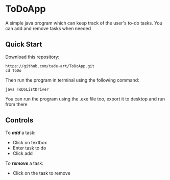 # ToDoApp
A simple java program which can keep track of the user's to-do tasks. You can add and remove tasks when needed

## Quick Start
Download this repository:
```
https://github.com/tade-art/ToDoApp.git
cd ToDo
```
Then run the program in terminal using the following command:
```
java ToDoListDriver
```
You can run the program using the .exe file too, export it to desktop and run from there

## Controls
To ***add*** a task:
+ Click on textbox
+ Enter task to do
+ Click add

To ***remove*** a task:
+ Click on the task to remove
